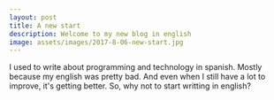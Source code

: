 ```yaml
---
layout: post
title: A new start
description: Welcome to my new blog in english
image: assets/images/2017-8-06-new-start.jpg
---
```


I used to write about programming and technology in spanish.
Mostly because my english was pretty bad. And even when I still
have a lot to improve, it's getting better.
So, why not to start writting in english?
